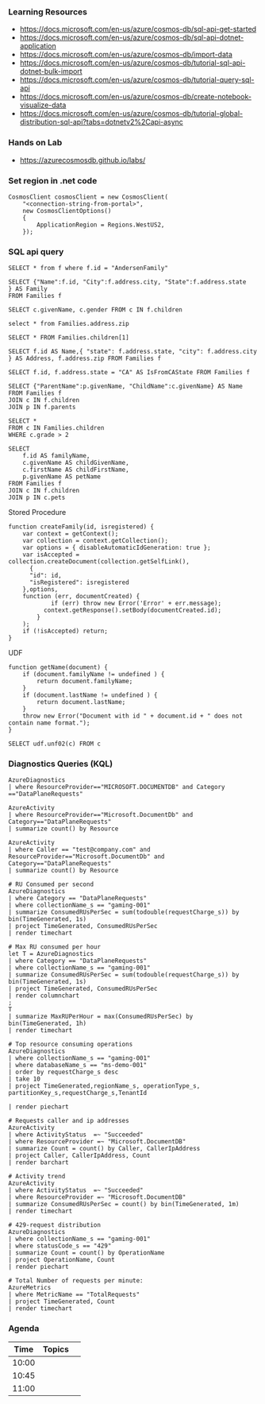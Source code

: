 ### Learning Resources

- https://docs.microsoft.com/en-us/azure/cosmos-db/sql-api-get-started
- https://docs.microsoft.com/en-us/azure/cosmos-db/sql-api-dotnet-application
- https://docs.microsoft.com/en-us/azure/cosmos-db/import-data
- https://docs.microsoft.com/en-us/azure/cosmos-db/tutorial-sql-api-dotnet-bulk-import
- https://docs.microsoft.com/en-us/azure/cosmos-db/tutorial-query-sql-api
- https://docs.microsoft.com/en-us/azure/cosmos-db/create-notebook-visualize-data
- https://docs.microsoft.com/en-us/azure/cosmos-db/tutorial-global-distribution-sql-api?tabs=dotnetv2%2Capi-async

### Hands on Lab
- https://azurecosmosdb.github.io/labs/

### Set region in .net code
```
CosmosClient cosmosClient = new CosmosClient(
    "<connection-string-from-portal>", 
    new CosmosClientOptions()
    {
        ApplicationRegion = Regions.WestUS2,
    });
```

### SQL api query
```
SELECT * from f where f.id = "AndersenFamily"

SELECT {"Name":f.id, "City":f.address.city, "State":f.address.state
} AS Family 
FROM Families f

SELECT c.givenName, c.gender FROM c IN f.children

select * from Families.address.zip

SELECT * FROM Families.children[1]

SELECT f.id AS Name,{ "state": f.address.state, "city": f.address.city } AS Address, f.address.zip FROM Families f

SELECT f.id, f.address.state = "CA" AS IsFromCAState FROM Families f

SELECT {"ParentName":p.givenName, "ChildName":c.givenName} AS Name
FROM Families f 
JOIN c IN f.children 
JOIN p IN f.parents

SELECT * 
FROM c IN Families.children
WHERE c.grade > 2

SELECT 
    f.id AS familyName,
    c.givenName AS childGivenName,
    c.firstName AS childFirstName,
    p.givenName AS petName 
FROM Families f 
JOIN c IN f.children 
JOIN p IN c.pets

```
Stored Procedure
```
function createFamily(id, isregistered) { 
    var context = getContext(); 
    var collection = context.getCollection(); 
    var options = { disableAutomaticIdGeneration: true }; 
    var isAccepted = collection.createDocument(collection.getSelfLink(),
      { 
      "id": id,
      "isRegistered": isregistered
    },options,
    function (err, documentCreated) { 
		    if (err) throw new Error('Error' + err.message);
	      context.getResponse().setBody(documentCreated.id);
	    }
    );
    if (!isAccepted) return;
}
```

UDF
```
function getName(document) {
    if (document.familyName != undefined ) {
        return document.familyName;
    }
    if (document.lastName != undefined ) {
        return document.lastName;
    }
    throw new Error("Document with id " + document.id + " does not contain name format.");
}
```
```
SELECT udf.unf02(c) FROM c
```

### Diagnostics Queries (KQL)
```
AzureDiagnostics
| where ResourceProvider=="MICROSOFT.DOCUMENTDB" and Category =="DataPlaneRequests"

AzureActivity 
| where ResourceProvider=="Microsoft.DocumentDb" and Category=="DataPlaneRequests" 
| summarize count() by Resource

AzureActivity 
| where Caller == "test@company.com" and ResourceProvider=="Microsoft.DocumentDb" and Category=="DataPlaneRequests" 
| summarize count() by Resource

# RU Consumed per second
AzureDiagnostics
| where Category == "DataPlaneRequests"
| where collectionName_s == "gaming-001" 
| summarize ConsumedRUsPerSec = sum(todouble(requestCharge_s)) by bin(TimeGenerated, 1s)
| project TimeGenerated, ConsumedRUsPerSec
| render timechart

# Max RU consumed per hour
let T = AzureDiagnostics
| where Category == "DataPlaneRequests"
| where collectionName_s == "gaming-001" 
| summarize ConsumedRUsPerSec = sum(todouble(requestCharge_s)) by bin(TimeGenerated, 1s)
| project TimeGenerated, ConsumedRUsPerSec
| render columnchart     
;
T
| summarize MaxRUPerHour = max(ConsumedRUsPerSec) by bin(TimeGenerated, 1h)
| render timechart

# Top resource consuming operations
AzureDiagnostics
| where collectionName_s == "gaming-001" 
| where databaseName_s == "ms-demo-001"
| order by requestCharge_s desc 
| take 10
| project TimeGenerated,regionName_s, operationType_s, partitionKey_s,requestCharge_s,TenantId

| render piechart 

# Requests caller and ip addresses
AzureActivity
| where ActivityStatus  =~ "Succeeded"
| where ResourceProvider =~ "Microsoft.DocumentDB"
| summarize Count = count() by Caller, CallerIpAddress
| project Caller, CallerIpAddress, Count
| render barchart 

# Activity trend
AzureActivity
| where ActivityStatus  =~ "Succeeded"
| where ResourceProvider =~ "Microsoft.DocumentDB"
| summarize ConsumedRUsPerSec = count() by bin(TimeGenerated, 1m)
| render timechart

# 429-request distribution
AzureDiagnostics
| where collectionName_s == "gaming-001" 
| where statusCode_s == "429"
| summarize Count = count() by OperationName
| project OperationName, Count
| render piechart 

# Total Number of requests per minute:
AzureMetrics
| where MetricName == "TotalRequests"
| project TimeGenerated, Count
| render timechart
```

### Agenda

| Time  | Topics                             |         |
| ----- | ----------------------------------- | ---------------- |
| 10:00 |        |              |
| 10:45 |                    |                  |
| 11:00 |         |              |



